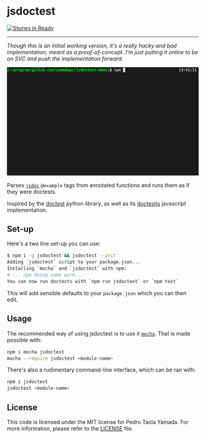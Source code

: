 jsdoctest
=========
[![Stories in Ready](https://badge.waffle.io/yamadapc/jsdoctest.svg?label=ready&title=Ready)](http://waffle.io/yamadapc/jsdoctest)
- - -
*Though this is an initial working version, it's a really hacky and bad
implementation, meant as a proof-of-concept. I'm just putting it online to be on
SVC and push the implementation forward.*

![demo](/jsdoctest-demo.gif)

Parses [`jsdoc`](http://usejsdoc.org/) `@example` tags from annotated functions
and runs them as if they were doctests.

Inspired by the [doctest](https://docs.python.org/2/library/doctest.html) python
library, as well as its [doctestjs](http://doctestjs.org) javascript
implementation.

## Set-up
Here's a two line set-up you can use:
```bash
$ npm i -g jsdoctest && jsdoctest --init
Adding `jsdoctest` script to your package.json...
Installing `mocha` and `jsdoctest` with npm:
# ... npm doing some work...
You can now run doctests with `npm run jsdoctest` or `npm test`
```
This will add sensible defaults to your `package.json` which you can then edit.

## Usage
The recommended way of using jsdoctest is to use it
[`mocha`](https://github.com/mochajs/mocha). That is made possible with:
```bash
npm i mocha jsdoctest
mocha --require jsdoctest <module-name>
```

There's also a rudimentary command-line interface, which can be ran with:
```bash
npm i jsdoctest
jsdoctest <module-name>
```

## License
This code is licensed under the MIT license for Pedro Tacla Yamada. For more
information, please refer to the [LICENSE](/LICENSE) file.
